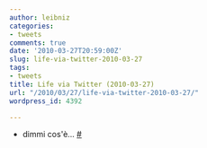 ```yaml
---
author: leibniz
categories:
- tweets
comments: true
date: '2010-03-27T20:59:00Z'
slug: life-via-twitter-2010-03-27
tags:
- tweets
title: Life via Twitter (2010-03-27)
url: "/2010/03/27/life-via-twitter-2010-03-27/"
wordpress_id: 4392

---
```

* dimmi cos'è... [#](http://twitter.com/leibniz/statuses/11157195579)


